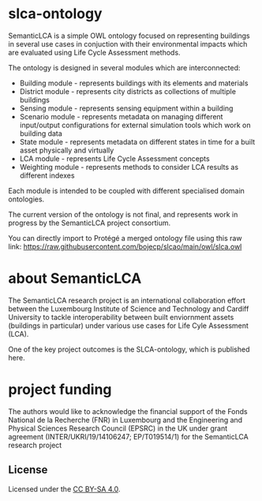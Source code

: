# slca-ontology

SemanticLCA is a simple OWL ontology focused on representing buildings in several use cases in conjuction
with their environmental impacts which are evaluated using Life Cycle Assessment methods.

The ontology is designed in several modules which are interconnected:

- Building module - represents buildings with its elements and materials
- District module - represents city districts as collections of multiple buildings
- Sensing module - represents sensing equipment within a building
- Scenario module - represents metadata on managing different input/output configurations for external simulation tools which work on building data
- State module - represents metadata on different states in time for a built asset physically and virtually
- LCA module - represents Life Cycle Assessment concepts
- Weighting module - represents methods to consider LCA results as different indexes

Each module is intended to be coupled with different specialised domain ontologies.

The current version of the ontology is not final, and represents work in progress by the SemanticLCA project consortium.

You can directly import to Protégé a merged ontology file using this raw link:
https://raw.githubusercontent.com/bojecp/slcao/main/owl/slca.owl

# about SemanticLCA

The SemanticLCA research project is an international collaboration effort between the Luxembourg
Institute of Science and Technology and Cardiff University to tackle interoperability between built enviornment assets (buildings in particular)
under various use cases for Life Cyle Assessment (LCA).

One of the key project outcomes is the SLCA-ontology, which is published here.

# project funding

The authors would like to acknowledge the financial support of the Fonds National de la Recherche (FNR) 
in Luxembourg and the Engineering and Physical Sciences Research Council (EPSRC) in the UK 
under grant agreement (INTER/UKRI/19/14106247; EP/T019514/1) for the SemanticLCA research project

## License

Licensed under the [CC BY-SA 4.0](https://creativecommons.org/licenses/by-sa/4.0/).